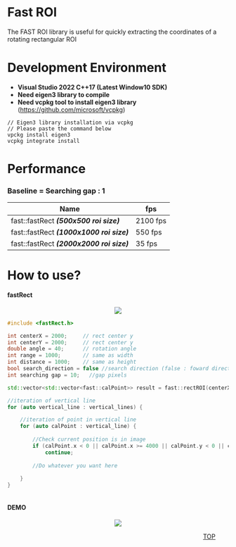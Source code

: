 Fast ROI
=======================
The FAST ROI library is useful for quickly extracting the coordinates of a rotating rectangular ROI

Development Environment
=======================
 - **Visual Studio 2022 C++17 (Latest Window10 SDK)**
 - **Need eigen3 library to compile**
 - **Need vcpkg tool to install eigen3 library** (<a href="https://github.com/microsoft/vcpkg" target="_blank">https://github.com/microsoft/vcpkg</a>)
```
// Eigen3 library installation via vcpkg
// Please paste the command below
vpckg install eigen3
vcpkg integrate install
```
Performance
=======================
### Baseline = Searching gap : 1

|Name|fps|
|------|---|
|fast::fastRect ***(500x500 roi size)***|2100 fps|
|fast::fastRect ***(1000x1000 roi size)***|550 fps|
|fast::fastRect ***(2000x2000 roi size)***|35 fps|

How to use?
=======================
#### fastRect
<center>
<img src="https://raw.githubusercontent.com/gellston/FastROI/main/images/fastRect.png">
</center>


```cpp
#include <fastRect.h>

int centerX = 2000;     // rect center y
int centerY = 2000;     // rect center y
double angle = 40;      // rotation angle
int range = 1000;       // same as width
int distance = 1000;    // same as height 
bool search_direction = false //search direction (false : foward direction, true : backward direction)
int searching gap = 10;   //gap pixels

std::vector<std::vector<fast::calPoint>> result = fast::rectROI(centerX, centerY, angle, range, distance, false, skip_pixels);

//iteration of vertical line
for (auto vertical_line : vertical_lines) {

    //iteration of point in vertical line
    for (auto calPoint : vertical_line) {
    
        //Check current position is in image
        if (calPoint.x < 0 || calPoint.x >= 4000 || calPoint.y < 0 || calPoint.y >= 4000)
            continue;
    
        //Do whatever you want here
        
    }
}
		
```

#### DEMO
<center>
<img src="https://github.com/gellston/FastROI/blob/main/images/fastRect_rotation.gif?raw=true">
</center>


<div style="text-align: right; margin-right:30px;"> 

[TOP](#fast-roi) 


